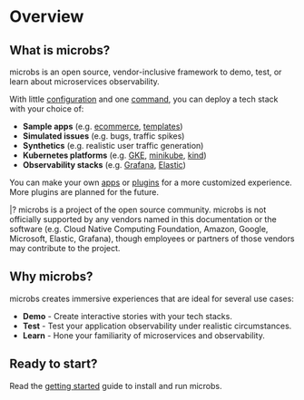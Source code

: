 # [](overview)Overview


## [](what-is-microbs)What is microbs?

microbs is an open source, vendor-inclusive framework to demo, test, or learn about microservices observability.

With little [configuration](/docs/usage/configuration) and one [command](/docs/usage/cli), you can deploy a tech stack with your choice of:

* **Sample apps** (e.g. [ecommerce](/docs/apps/ecommerce), [templates](/docs/apps/templates))
* **Simulated issues** (e.g. bugs, traffic spikes)
* **Synthetics** (e.g. realistic user traffic generation)
* **Kubernetes platforms** (e.g. [GKE](/docs/plugins/kubernetes/gke), [minikube](/docs/plugins/kubernetes/minikube), [kind](/docs/plugins/kubernetes/kind))
* **Observability stacks** (e.g. [Grafana](/docs/plugins/observability/grafana-cloud), [Elastic](/docs/plugins/observability/elastic-cloud))

You can make your own [apps](/docs/apps) or [plugins](/docs/plugins) for a more customized experience. More plugins are planned for the future.

|? microbs is a project of the open source community. microbs is not officially supported by any vendors named in this documentation or the software (e.g. Cloud Native Computing Foundation, Amazon, Google, Microsoft, Elastic, Grafana), though employees or partners of those vendors may contribute to the project.


## [](why-microbs)Why microbs?

microbs creates immersive experiences that are ideal for several use cases:

* **Demo** - Create interactive stories with your tech stacks.
* **Test** - Test your application observability under realistic circumstances.
* **Learn** - Hone your familiarity of microservices and observability.

## [](ready-to-start)Ready to start?

Read the [getting started](/docs/overview/getting-started) guide to install and run microbs.
